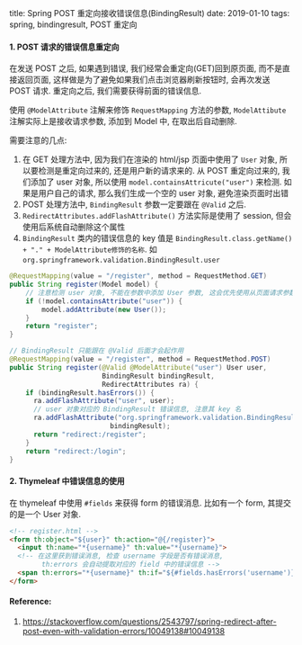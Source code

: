 title: Spring POST 重定向接收错误信息(BindingResult)
date: 2019-01-10
tags: spring, bindingresult, POST 重定向



#### 1. POST 请求的错误信息重定向

在发送 POST 之后, 如果遇到错误, 我们经常会重定向(GET)回到原页面, 而不是直接返回页面, 这样做是为了避免如果我们点击浏览器刷新按钮时, 会再次发送 POST 请求. 重定向之后, 我们需要获得前面的错误信息.

使用 `@ModelAttribute` 注解来修饰 `RequestMapping` 方法的参数, `ModelAttibute` 注解实际上是接收请求参数, 添加到 Model 中, 在取出后自动删除.

需要注意的几点:

1. 在 GET 处理方法中, 因为我们在渲染的 html/jsp 页面中使用了 `User` 对象, 所以要检测是重定向过来的, 还是用户新的请求来的. 从 POST 重定向过来的, 我们添加了 user 对象, 所以使用 `model.containsAttricute("user")` 来检测. 如果是用户自己的请求, 那么我们生成一个空的 user 对象, 避免渲染页面时出错
2. POST 处理方法中, `BindingResult` 参数一定要跟在 `@Valid` 之后.
3. `RedirectAttributes.addFlashAttribute()` 方法实际是使用了 session, 但会使用后系统自动删除这个属性
4. `BindingResult` 类内的错误信息的 key 值是 `BindingResult.class.getName() + "." + ModelAttribute修饰的名称`. 如 `org.springframework.validation.BindingResult.user`

```java
@RequestMapping(value = "/register", method = RequestMethod.GET)
public String register(Model model) {
    // 注意检测 user 对象, 不能在参数中添加 User 参数, 这会优先使用从页面请求参数
    if (!model.containsAttribute("user")) {
        model.addAttribute(new User());
	}
    return "register";
}

// BindingResult 只能跟在 @Valid 后面才会起作用
@RequestMapping(value = "/register", method = RequestMethod.POST)
public String register(@Valid @ModelAttribute("user") User user,
                       BindingResult bindingResult,
                       RedirectAttributes ra) {
    if (bindingResult.hasErrors()) {
      ra.addFlashAttribute("user", user);
      // user 对象对应的 BindingResult 错误信息, 注意其 key 名
      ra.addFlashAttribute("org.springframework.validation.BindingResult.user",
                         bindingResult);
      return "redirect:/register";
    }
    return "redirect:/login";
}
```

#### 2. Thymeleaf 中错误信息的使用

在 thymeleaf 中使用 `#fields` 来获得 form 的错误消息. 比如有一个 form, 其提交的是一个 User 对象. 

```html
<!-- register.html -->
<form th:object="${user}" th:action="@{/register}">
  <input th:name="*{username}" th:value="*{username}">
  <!-- 在这里获到错误消息, 检查 username 字段是否有错误消息, 
		th:errors 会自动提取对应的 field 中的错误信息 -->
  <span th:errors="*{username}" th:if="${#fields.hasErrors('username')}"></span>
</form>
```





#### Reference:

1. https://stackoverflow.com/questions/2543797/spring-redirect-after-post-even-with-validation-errors/10049138#10049138